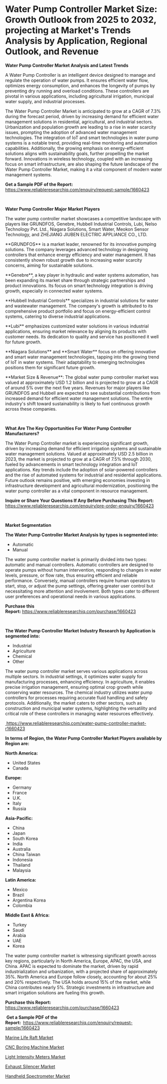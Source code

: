 <p><h1>Water Pump Controller Market Size: Growth Outlook from 2025 to 2032, projecting at Market's Trends Analysis by Application, Regional Outlook, and Revenue</h1></p><p><strong>Water Pump Controller Market Analysis and Latest Trends</strong></p>
<p><p>A Water Pump Controller is an intelligent device designed to manage and regulate the operation of water pumps. It ensures efficient water flow, optimizes energy consumption, and enhances the longevity of pumps by preventing dry running and overload conditions. These controllers are pivotal in various applications, including agricultural irrigation, municipal water supply, and industrial processes.</p><p>The Water Pump Controller Market is anticipated to grow at a CAGR of 7.3% during the forecast period, driven by increasing demand for efficient water management solutions in residential, agricultural, and industrial sectors. Urbanization and population growth are leading to a rise in water scarcity issues, prompting the adoption of advanced water management technologies. The integration of IoT and smart technologies in water pump systems is a notable trend, providing real-time monitoring and automation capabilities. Additionally, the growing emphasis on energy-efficient solutions aligns with sustainability goals, further propelling the market forward. Innovations in wireless technology, coupled with an increasing focus on smart infrastructure, are also shaping the future landscape of the Water Pump Controller Market, making it a vital component of modern water management systems.</p></p>
<p><strong>Get a Sample PDF of the Report:&nbsp;</strong> <a href="https://www.reliableresearchiq.com/enquiry/request-sample/1660423?utm_campaign=1896&utm_medium=2&utm_source=Github&utm_content=ia&utm_term=10042025&utm_id=water-pump-controller">https://www.reliableresearchiq.com/enquiry/request-sample/1660423</a></p>
<p>&nbsp;</p>
<p><strong>Water Pump Controller Major Market Players</strong></p>
<p><p>The water pump controller market showcases a competitive landscape with players like GRUNDFOS, Genebre, Hubbell Industrial Controls, Lubi, Nelso Technology Pvt. Ltd., Niagara Solutions, Smart Water, Meokon Sensor Technology, and ZHEJIANG JIUBEN ELECTRIC APPLIANCE CO., LTD. </p><p>**GRUNDFOS** is a market leader, renowned for its innovative pumping solutions. The company leverages advanced technology in designing controllers that enhance energy efficiency and water management. It has consistently shown robust growth due to increasing water scarcity concerns, aiming for sustainable solutions.</p><p>**Genebre**, a key player in hydraulic and water systems automation, has been expanding its market share through strategic partnerships and product innovations. Its focus on smart technology integration is driving growth, especially in connected water systems.</p><p>**Hubbell Industrial Controls** specializes in industrial solutions for water and wastewater management. The company's growth is attributed to its comprehensive product portfolio and focus on energy-efficient control systems, catering to diverse industrial applications.</p><p>**Lubi** emphasizes customized water solutions in various industrial applications, ensuring market relevance by aligning its products with customer needs. Its dedication to quality and service has positioned it well for future growth.</p><p>**Niagara Solutions** and **Smart Water** focus on offering innovative and smart water management technologies, tapping into the growing trend of IoT in water systems. Their adaptability to emerging technologies positions them for significant future growth.</p><p>**Market Size & Revenue**: The global water pump controller market was valued at approximately USD 1.2 billion and is projected to grow at a CAGR of around 5% over the next five years. Revenues for major players like GRUNDFOS and Hubbell are expected to see substantial contributions from increased demand for efficient water management solutions. The entire industry's shift toward sustainability is likely to fuel continuous growth across these companies.</p></p>
<p>&nbsp;</p>
<p><strong>What Are The Key Opportunities For Water Pump Controller Manufacturers?</strong></p>
<p><p>The Water Pump Controller market is experiencing significant growth, driven by increasing demand for efficient irrigation systems and sustainable water management solutions. Valued at approximately USD 2.5 billion in 2023, the market is projected to grow at a CAGR of 7.5% through 2030, fueled by advancements in smart technology integration and IoT applications. Key trends include the adoption of solar-powered controllers and the rise of automated systems for industrial and residential applications. Future outlook remains positive, with emerging economies investing in infrastructure development and agricultural modernization, positioning the water pump controller as a vital component in resource management.</p></p>
<p><strong>Inquire or Share Your Questions If Any Before Purchasing This Report:</strong> <a href="https://www.reliableresearchiq.com/enquiry/pre-order-enquiry/1660423?utm_campaign=1896&utm_medium=2&utm_source=Github&utm_content=ia&utm_term=10042025&utm_id=water-pump-controller">https://www.reliableresearchiq.com/enquiry/pre-order-enquiry/1660423</a></p>
<p>&nbsp;</p>
<p><strong>Market Segmentation</strong></p>
<p><strong>The Water Pump Controller Market Analysis by types is segmented into:</strong></p>
<p><ul><li>Automatic</li><li>Manual</li></ul></p>
<p><p>The water pump controller market is primarily divided into two types: automatic and manual controllers. Automatic controllers are designed to operate pumps without human intervention, responding to changes in water levels, pressure, or flow rate, thus ensuring efficient and reliable performance. Conversely, manual controllers require human operators to start, stop, or adjust the pump settings, offering greater user control but necessitating more attention and involvement. Both types cater to different user preferences and operational needs in various applications.</p></p>
<p><strong>Purchase this Report:&nbsp;</strong><a href="https://www.reliableresearchiq.com/purchase/1660423?utm_campaign=1896&utm_medium=2&utm_source=Github&utm_content=ia&utm_term=10042025&utm_id=water-pump-controller">https://www.reliableresearchiq.com/purchase/1660423</a></p>
<p>&nbsp;</p>
<p><strong>The Water Pump Controller Market Industry Research by Application is segmented into:</strong></p>
<p><ul><li>Industrial</li><li>Agriculture</li><li>Chemical</li><li>Other</li></ul></p>
<p><p>The water pump controller market serves various applications across multiple sectors. In industrial settings, it optimizes water supply for manufacturing processes, enhancing efficiency. In agriculture, it enables precise irrigation management, ensuring optimal crop growth while conserving water resources. The chemical industry utilizes water pump controllers for processes requiring accurate fluid handling and safety protocols. Additionally, the market caters to other sectors, such as construction and municipal water systems, highlighting the versatility and critical role of these controllers in managing water resources effectively.</p></p>
<p><a href="https://www.reliableresearchiq.com/water-pump-controller-market-r1660423?utm_campaign=1896&utm_medium=2&utm_source=Github&utm_content=ia&utm_term=10042025&utm_id=water-pump-controller">&nbsp;https://www.reliableresearchiq.com/water-pump-controller-market-r1660423</a></p>
<p><strong>In terms of Region, the Water Pump Controller Market Players available by Region are:</strong></p>
<p>
    <p> <strong> North America: </strong>
        <ul>
            <li>United States</li>
            <li>Canada</li>
        </ul>
        </p> 
    <p> <strong> Europe: </strong>
        <ul>
            <li>Germany</li>
            <li>France</li>
            <li>U.K.</li>
            <li>Italy</li>
            <li>Russia</li>
        </ul>
        </p> 
    <p> <strong> Asia-Pacific: </strong>
        <ul>
            <li>China</li>
            <li>Japan</li>
            <li>South Korea</li>
            <li>India</li>
            <li>Australia</li>
            <li>China Taiwan</li>
            <li>Indonesia</li>
            <li>Thailand</li>
            <li>Malaysia</li>
        </ul>
        </p> 
    <p> <strong> Latin America: </strong>
        <ul>
            <li>Mexico</li>
            <li>Brazil</li>
            <li>Argentina Korea</li>
            <li>Colombia</li>
        </ul>
        </p> 
    <p> <strong> Middle East & Africa: </strong>
        <ul>
            <li>Turkey</li>
            <li>Saudi</li>
            <li>Arabia</li>
            <li>UAE</li>
            <li>Korea</li>
        </ul>
    </p>
    </p>
<p><p>The water pump controller market is witnessing significant growth across key regions, particularly in North America, Europe, APAC, the USA, and China. APAC is expected to dominate the market, driven by rapid industrialization and urbanization, with a projected share of approximately 35%. North America and Europe follow closely, accounting for about 25% and 20% respectively. The USA holds around 15% of the market, while China contributes nearly 5%. Strategic investments in infrastructure and smart irrigation solutions are fueling this growth.</p></p>
<p><strong>Purchase this Report: </strong><a href="https://www.reliableresearchiq.com/purchase/1660423?utm_campaign=1896&utm_medium=2&utm_source=Github&utm_content=ia&utm_term=10042025&utm_id=water-pump-controller">https://www.reliableresearchiq.com/purchase/1660423</a></p>
<p>&nbsp;<strong>Get a Sample PDF of the Report:&nbsp;&nbsp;</strong><a href="https://www.reliableresearchiq.com/enquiry/request-sample/1660423?utm_campaign=1896&utm_medium=2&utm_source=Github&utm_content=ia&utm_term=10042025&utm_id=water-pump-controller">https://www.reliableresearchiq.com/enquiry/request-sample/1660423</a></p>
<p><strong></strong></p>
<p><p><a href="https://github.com/penecorodz74/Market-Research-Report-List-1/blob/main/marine-life-raft-market.md?utm_campaign=1896&utm_medium=2&utm_source=Github&utm_content=ia&utm_term=10042025&utm_id=water-pump-controller">Marine Life Raft Market</a></p><p><a href="https://github.com/sadimsamid/Market-Research-Report-List-1/blob/main/cnc-boring-machine-market.md?utm_campaign=1896&utm_medium=2&utm_source=Github&utm_content=ia&utm_term=10042025&utm_id=water-pump-controller">CNC Boring Machine Market</a></p><p><a href="https://github.com/mathastilley812967/Market-Research-Report-List-1/blob/main/light-intensity-meters-market.md?utm_campaign=1896&utm_medium=2&utm_source=Github&utm_content=ia&utm_term=10042025&utm_id=water-pump-controller">Light Intensity Meters Market</a></p><p><a href="https://github.com/jhamygunler/Market-Research-Report-List-1/blob/main/exhaust-silencer-market.md?utm_campaign=1896&utm_medium=2&utm_source=Github&utm_content=ia&utm_term=10042025&utm_id=water-pump-controller">Exhaust Silencer Market</a></p><p><a href="https://github.com/boysabotzoc/Market-Research-Report-List-1/blob/main/handheld-spectrometer-market.md?utm_campaign=1896&utm_medium=2&utm_source=Github&utm_content=ia&utm_term=10042025&utm_id=water-pump-controller">Handheld Spectrometer Market</a></p></p>